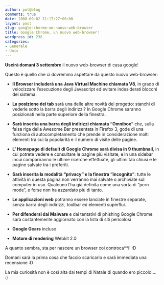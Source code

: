 ```yaml
---
author: pol@blog
comments: true
date: 2008-09-02 11:17:27+00:00
layout: post
slug: google-chorme-un-nuovo-web-browser
title: Google Chrome, un nuovo web-browser!
wordpress_id: 238
categories:
- Generale
- Unix
---
```


**Uscirà domani 3 settembre** il nuovo web-browser di casa google!

Questo è quello che ci dovremmo aspettare da questo nuovo web-browser:



	
  * **Il Browser includerà una Java Virtual Machine chiamata V8**, in grado di velocizzare l’esecuzione degli Javascript ed evitare indesiderati blocchi del sistema.

	
  * **La posizione dei tab** sarà una delle altre novità del progetto: stanchi di vederle sotto la barra degli indirizzi? In Google Chrome saranno posizionati nella parte superiore della finestra.

	
  * **Sarà inserita una barra degli indirizzi chiamata “Omnibox”** che, sulla falsa riga della Awesome Bar presentata in Firefox 3, gode di una funziona di autocompletamento che prende in considerazione molti elementi tra cui la popolarità e il numero di visite delle pagine.

	
  * **L’ Homepage di default di Google Chrome sarà divisa in 9 thumbnail**, in cui potrete vedere e consultare le pagine più visitate, e in una sidebar incui compariranno le ultime ricerche effettuate, gli ultimi tab chiusi e le pagine salvate tra i preferiti.

	
  * **Sarà inserita la modalità “privacy” e la finestra “incognito”**: tutte le attività in questa pagina non verranno mai salvate o archiviate sul computer in uso. Qualcuno l’ha già definita come una sorta di “porn mode”, e forse non ha azzardato più di tanto.

	
  * **Le applicazioni web** potranno essere lanciate in finestre separate, senza barra degli indirizzi, toolbar ed elementi superflui.

	
  * **Per difendersi dai Malware** e dai tentativi di phishing Google Chrome sarà costantemente aggiornato con la lista di siti pericolosi

	
  * **Google Gears** incluso

	
  * **Motore di rendering** Webkit 2.0


A quanto sembra, sta per nascere un browser coi controca**i! :D

Domani sarà la prima cosa che faccio scaricarlo e sarà immediata una recensione :D

La mia curiosità non è così alta dai tempi di Natale di quando ero piccolo.... :)
